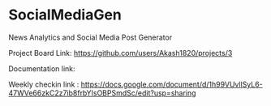 # SocialMediaGen
News Analytics and Social Media Post Generator

Project Board Link:
https://github.com/users/Akash1820/projects/3

Documentation link: 

Weekly checkin link : https://docs.google.com/document/d/1h99VUvllSyL6-47WVe66zkC2z7ib8frbYIsOBPSmdSc/edit?usp=sharing
